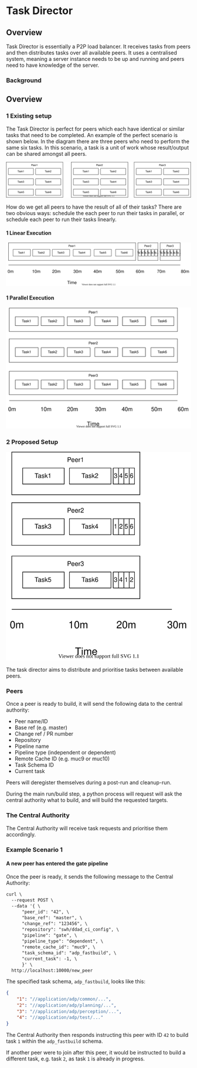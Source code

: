 # Task Director

## Overview

Task Director is essentially a P2P load balancer. It receives tasks from peers and then distributes tasks over all available peers. It uses a centralised system, meaning a server instance needs to be up and running and peers need to have knowledge of the server.

### Background

## Overview

### 1 Existing setup

The Task Director is perfect for peers which each have identical or similar tasks that need to be completed. An example of the perfect scenario is shown below. In the diagram there are three peers who need to perform the same six tasks. In this scenario, a task is a unit of work whose result/output can be shared amongst all peers.

![Overview](docs/images/1_Overview.svg)

How do we get all peers to have the result of all of their tasks? There are two obvious ways: schedule the each peer to run their tasks in parallel, or schedule each peer to run their tasks linearly.

#### 1 Linear Execution

![Linear](docs/images/1_Linear_Example.svg)

#### 1 Parallel Execution

![Parallel](docs/images/1_Parallel_Example.svg)

### 2 Proposed Setup

![Task Director](docs/images/2_Task_Director.svg)

The task director aims to distribute and prioritise tasks between available peers.

### Peers

Once a peer is ready to build, it will send the following data to the central authority:

- Peer name/ID
- Base ref (e.g. master)
- Change ref / PR number
- Repository
- Pipeline name
- Pipeline type (independent or dependent)
- Remote Cache ID (e.g. muc9 or muc10)
- Task Schema ID
- Current task

Peers will deregister themselves during a post-run and cleanup-run.

During the main run/build step, a python process will request will ask the central authority what to build, and will build the requested targets.

### The Central Authority

The Central Authority will receive task requests and prioritise them accordingly.

### Example Scenario 1

#### A new peer has entered the gate pipeline

Once the peer is ready, it sends the following message to the Central Authority:

```
curl \
  --request POST \
  --data '{ \
      "peer_id": "42", \
      "base_ref": "master", \
      "change_ref": "123456", \
      "repository": "swh/ddad_ci_config", \
      "pipeline": "gate", \
      "pipeline_type": "dependent", \
      "remote_cache_id": "muc9", \
      "task_schema_id": "adp_fastbuild", \
      "current_task": -1, \
      }' \
  http://localhost:10000/new_peer
```

The specified task schema, `adp_fastbuild`, looks like this:

```json
{
	"1": "//application/adp/common/...",
	"2": "//application/adp/planning/...",
	"3": "//application/adp/perception/...",
	"4": "//application/adp/test/..."
}
```

The Central Authority then responds instructing this peer with ID `42` to build task `1` within the `adp_fastbuild` schema.

If another peer were to join after this peer, it would be instructed to build a different task, e.g. task `2`, as task `1` is already in progress.
